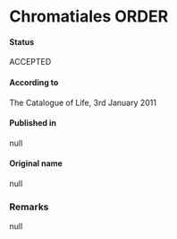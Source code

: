 Chromatiales ORDER
=======

#### Status
ACCEPTED

#### According to
The Catalogue of Life, 3rd January 2011

#### Published in
null

#### Original name
null

### Remarks
null